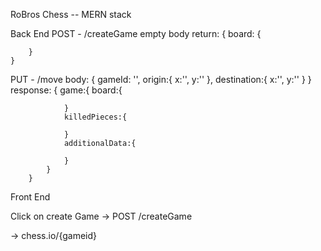 RoBros Chess -- MERN stack

Back End
POST - /createGame
    empty body
    return: {
        board: {

        }
    }

PUT - /move 
    body: {
        gameId: '',
        origin:{
            x:'',
            y:''
        },
        destination:{
            x:'',
            y:''
        }
    }
    response:
        {
            game:{
                board:{

                }
                killedPieces:{

                }
                additionalData:{

                }
            }
        }
        


Front End

Click on create Game
-> POST /createGame

-> chess.io/{gameid}
